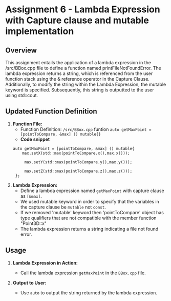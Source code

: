 
# Assignment 6 - Lambda Expression with Capture clause and mutable implementation

## Overview

This assignment entails the application of a lambda expression in the /src/BBox.cpp file to define a function named printFileNotFoundError. The lambda expression returns a string, which is referenced from the user function stack using the & reference operator in the Capture Clause. Additionally, to modify the string within the Lambda Expression, the mutable keyword is specified. Subsequently, this string is outputted to the user using std::cout.
## Updated Function Definition

1. **Function File:**
   - Function Definition: `/src/BBox.cpp` funtion `auto getMaxPoint = [pointToCompare, &max] () mutable{}`
   - **Code snippet** 
   ```
   auto getMaxPoint = [pointToCompare, &max] () mutable{
       max.setX(std::max(pointToCompare.x(),max.x()));

        max.setY(std::max(pointToCompare.y(),max.y()));

        max.setZ(std::max(pointToCompare.z(),max.z()));
    };
    ```
2. **Lambda Expression:**
   - Define a lambda expression named `getMaxPoint` with capture clause as `[&max]`.
   - We used mutable keyword in order to specify that the variables in the capture clause be `mutable` not `const`.
   - If we removed 'mutable' keyword then 'pointToCompare' object has type qualifiers that are not compatible with the member function "Point3D::x" 
   - The lambda expression returns a string indicating a file not found error.

## Usage

1. **Lambda Expression in Action:**
   - Call the lambda expression `getMaxPoint` in the `BBox.cpp` file.

2. **Output to User:**
   - Use `auto` to output the string returned by the lambda expression.
